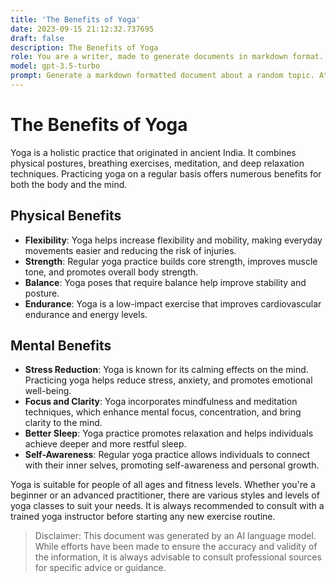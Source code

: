 ```yaml
---
title: 'The Benefits of Yoga'
date: 2023-09-15 21:12:32.737695
draft: false
description: The Benefits of Yoga
role: You are a writer, made to generate documents in markdown format. It is very important that all of the documents you generate are in valid markdown format.
model: gpt-3.5-turbo
prompt: Generate a markdown formatted document about a random topic. At the bottom, include a disclaimer explaining that the document was generated by you. The first line of the document should be the title. Make sure that the entire document is in proper markdown format, using a mix of various tags to make the document visually appealing.
---
```


# The Benefits of Yoga

Yoga is a holistic practice that originated in ancient India. It combines physical postures, breathing exercises, meditation, and deep relaxation techniques. Practicing yoga on a regular basis offers numerous benefits for both the body and the mind. 

## Physical Benefits

- **Flexibility**: Yoga helps increase flexibility and mobility, making everyday movements easier and reducing the risk of injuries.
- **Strength**: Regular yoga practice builds core strength, improves muscle tone, and promotes overall body strength.
- **Balance**: Yoga poses that require balance help improve stability and posture.
- **Endurance**: Yoga is a low-impact exercise that improves cardiovascular endurance and energy levels.

## Mental Benefits

- **Stress Reduction**: Yoga is known for its calming effects on the mind. Practicing yoga helps reduce stress, anxiety, and promotes emotional well-being.
- **Focus and Clarity**: Yoga incorporates mindfulness and meditation techniques, which enhance mental focus, concentration, and bring clarity to the mind.
- **Better Sleep**: Yoga practice promotes relaxation and helps individuals achieve deeper and more restful sleep.
- **Self-Awareness**: Regular yoga practice allows individuals to connect with their inner selves, promoting self-awareness and personal growth.

Yoga is suitable for people of all ages and fitness levels. Whether you're a beginner or an advanced practitioner, there are various styles and levels of yoga classes to suit your needs. It is always recommended to consult with a trained yoga instructor before starting any new exercise routine.

> Disclaimer: This document was generated by an AI language model. While efforts have been made to ensure the accuracy and validity of the information, it is always advisable to consult professional sources for specific advice or guidance.